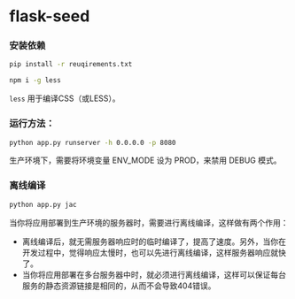 # flask-seed

### 安装依赖

```sh
pip install -r reuqirements.txt

npm i -g less
```

`less` 用于编译CSS（或LESS）。

### 运行方法：

```sh
python app.py runserver -h 0.0.0.0 -p 8080
```

生产环境下，需要将环境变量 ENV_MODE 设为 PROD，来禁用 DEBUG 模式。

### 离线编译

```sh
python app.py jac
```

当你将应用部署到生产环境的服务器时，需要进行离线编译，这样做有两个作用：

* 离线编译后，就无需服务器响应时的临时编译了，提高了速度。另外，当你在开发过程中，觉得响应太慢时，也可以先进行离线编译，这样服务器响应就快了。
* 当你将应用部署在多台服务器中时，就必须进行离线编译，这样可以保证每台服务的静态资源链接是相同的，从而不会导致404错误。